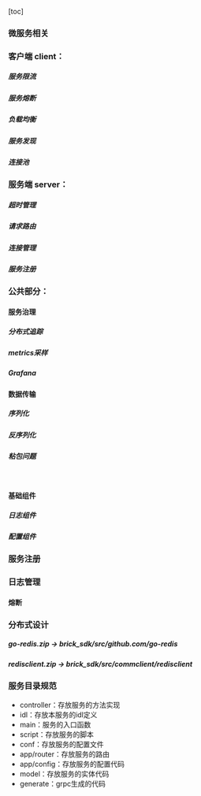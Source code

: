 [toc]

### 微服务相关



### 客户端 client：

##### 服务限流

##### 服务熔断

##### 负载均衡

##### 服务发现

##### 连接池



### 服务端 server：

##### 超时管理

##### 请求路由

##### 连接管理

##### 服务注册



### 公共部分：

#### 服务治理

##### 分布式追踪

##### metrics采样

##### Grafana

#### 数据传输

##### 序列化

##### 反序列化

##### 粘包问题

​		

#### 基础组件

##### 日志组件

##### 配置组件




### 服务注册



### 日志管理

#### 熔断



### 分布式设计




##### go-redis.zip       -> brick_sdk/src/github.com/go-redis

##### redisclient.zip -> brick_sdk/src/commclient/redisclient





### 服务目录规范

- controller：存放服务的方法实现
- idl：存放本服务的idl定义
- main：服务的入口函数
- script：存放服务的脚本
- conf：存放服务的配置文件
- app/router：存放服务的路由
- app/config：存放服务的配置代码
- model：存放服务的实体代码
- generate：grpc生成的代码